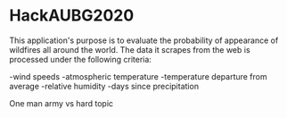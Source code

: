 # HackAUBG2020
This application's purpose is to evaluate the probability of appearance of wildfires all around the world. The data it scrapes from the web is processed under the following criteria:

-wind speeds
-atmospheric temperature
-temperature departure from average
-relative humidity
-days since precipitation






One man army vs hard topic
